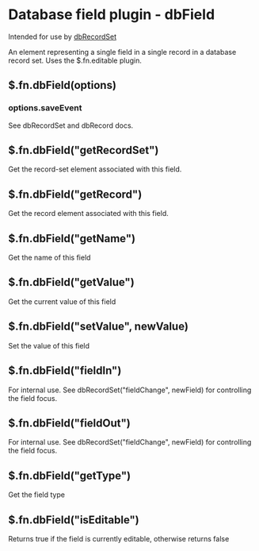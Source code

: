 # Database field plugin - dbField

Intended for use by [dbRecordSet](dbRecordSet.md)

An element representing a single field in a single record in a database record set. Uses the $.fn.editable plugin.

## $.fn.dbField(options)

### options.saveEvent
See dbRecordSet and dbRecord docs.

## $.fn.dbField("getRecordSet")
Get the record-set element associated with this field.

## $.fn.dbField("getRecord")
Get the record element associated with this field.

## $.fn.dbField("getName")
Get the name of this field

## $.fn.dbField("getValue")
Get the current value of this field

## $.fn.dbField("setValue", newValue)
Set the value of this field

## $.fn.dbField("fieldIn")
For internal use. See dbRecordSet("fieldChange", newField) for controlling the field focus.

## $.fn.dbField("fieldOut")
For internal use. See dbRecordSet("fieldChange", newField) for controlling the field focus.

## $.fn.dbField("getType")
Get the field type

## $.fn.dbField("isEditable")
Returns true if the field is currently editable, otherwise returns false